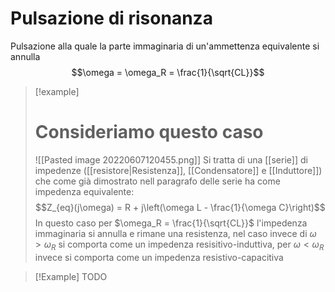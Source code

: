 # Pulsazione di risonanza
Pulsazione alla quale la parte immaginaria di un'ammettenza equivalente si annulla
$$\omega  = \omega_R = \frac{1}{\sqrt{CL}}$$


>[!example]
># Consideriamo questo caso
>![[Pasted image 20220607120455.png]]
>Si tratta di una [[serie]] di impedenze ([[resistore|Resistenza]], [[Condensatore]] e [[Induttore]]) che come già dimostrato nell paragrafo delle serie ha come impedenza equivalente:
>$$Z_{eq}(j\omega) = R + j\left(\omega L - \frac{1}{\omega C}\right)$$
>In questo caso per $\omega_R = \frac{1}{\sqrt{CL}}$ l'impedenza immaginaria si annulla e rimane una resistenza, nel caso invece di $\omega > \omega_R$ si comporta come un impedenza resisitivo-induttiva, per $\omega < \omega_R$ invece si comporta come un impedenza resistivo-capacitiva

>[!Example]
>TODO

